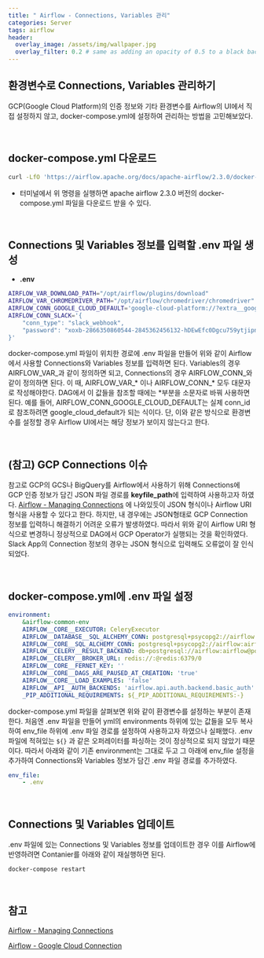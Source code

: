 ```yaml
---
title: " Airflow - Connections, Variables 관리"
categories: Server
tags: airflow
header:
  overlay_image: /assets/img/wallpaper.jpg
  overlay_filter: 0.2 # same as adding an opacity of 0.5 to a black background
---
```


## 환경변수로 Connections, Variables 관리하기

GCP(Google Cloud Platform)의 인증 정보와 기타 환경변수를 Airflow의 UI에서 직접 설정하지 않고, docker-compose.yml에 설정하여 관리하는 방법을 고민해보았다.

<br>

## docker-compose.yml 다운로드

```bash
curl -LfO 'https://airflow.apache.org/docs/apache-airflow/2.3.0/docker-compose.yaml'
```

- 터미널에서 위 명령을 실행하면 apache airflow 2.3.0 버전의 docker-compose.yml 파일을 다운로드 받을 수 있다.

<br>

## Connections 및 Variables 정보를 입력할 .env 파일 생성

- **.env**

```bash
AIRFLOW_VAR_DOWNLOAD_PATH="/opt/airflow/plugins/download"
AIRFLOW_VAR_CHROMEDRIVER_PATH="/opt/airflow/chromedriver/chromedriver"
AIRFLOW_CONN_GOOGLE_CLOUD_DEFAULT='google-cloud-platform://?extra__google_cloud_platform__key_path=/opt/airflow/dags/config/gcp.json&extra__google_cloud_platform__num_retries=5'
AIRFLOW_CONN_SLACK='{
    "conn_type": "slack_webhook",
    "password": "xoxb-2866350860544-2845362456132-hDEwEfc0Dgcu759ytjipnjwV"
}'
```

docker-compose.yml 파일이 위치한 경로에 .env 파일을 만들어 위와 같이 Airflow에서 사용할 Connections와 Variables 정보를 입력하면 된다. Variables의 경우 AIRFLOW_VAR_<Variable Name>과 같이 정의하면 되고, Connections의 경우 AIRFLOW_CONN_<Connection ID>와 같이 정의하면 된다. 이 때, AIRFLOW_VAR_* 이나 AIRFLOW_CONN_* 모두 대문자로 작성해야한다. DAG에서 이 값들을 참조할 때에는 *부분을 소문자로 바꿔 사용하면 된다. 예를 들어, AIRFLOW_CONN_GOOGLE_CLOUD_DEFAULT는 실제 conn_id로 참조하려면 google_cloud_default가 되는 식이다. 단, 이와 같은 방식으로 환경변수를 설정할 경우 Airflow UI에서는 해당 정보가 보이지 않는다고 한다.

<br>

## (참고) GCP Connections 이슈

참고로 GCP의 GCS나 BigQuery를 Airflow에서 사용하기 위해 Connections에 GCP 인증 정보가 담긴 JSON 파일 경로를 **keyfile_path**에 입력하여 사용하고자 하였다.  [Airflow - Managing Connections](https://airflow.apache.org/docs/apache-airflow/stable/howto/connection.html) 에 나와있듯이 JSON 형식이나 Airflow URI 형식을 사용할 수 있다고 한다. 하지만, 내 경우에는 JSON형태로 GCP Connection 정보를 입력하니 해결하기 어려운 오류가 발생하였다. 따라서 위와 같이 Airflow URI 형식으로 변경하니 정상적으로 DAG에서 GCP Operator가 실행되는 것을 확인하였다. Slack App의 Connection 정보의 경우는 JSON 형식으로 입력해도 오류없이 잘 인식되었다.

<br>

## docker-compose.yml에 .env 파일 설정

```yaml
environment:
    &airflow-common-env
    AIRFLOW__CORE__EXECUTOR: CeleryExecutor
    AIRFLOW__DATABASE__SQL_ALCHEMY_CONN: postgresql+psycopg2://airflow:airflow@postgres/airflow
    AIRFLOW__CORE__SQL_ALCHEMY_CONN: postgresql+psycopg2://airflow:airflow@postgres/airflow
    AIRFLOW__CELERY__RESULT_BACKEND: db+postgresql://airflow:airflow@postgres/airflow
    AIRFLOW__CELERY__BROKER_URL: redis://:@redis:6379/0
    AIRFLOW__CORE__FERNET_KEY: ''
    AIRFLOW__CORE__DAGS_ARE_PAUSED_AT_CREATION: 'true'
    AIRFLOW__CORE__LOAD_EXAMPLES: 'false'
    AIRFLOW__API__AUTH_BACKENDS: 'airflow.api.auth.backend.basic_auth'
    _PIP_ADDITIONAL_REQUIREMENTS: ${_PIP_ADDITIONAL_REQUIREMENTS:-}
```

docker-compose.yml 파일을 살펴보면 위와 같이 환경변수를 설정하는 부분이 존재한다. 처음엔 .env 파일을 만들어 yml의 environments 하위에 있는 값들을 모두 복사하여 env_file 하위에 .env 파일 경로를 설정하여 사용하고자 하였으나 실패했다. .env 파일에 적혀있는 `${}` 과 같은 오퍼레이터를 파싱하는 것이 정상적으로 되지 않았기 때문이다. 따라서 아래와 같이 기존 environment는 그대로 두고 그 아래에 env_file 설정을 추가하여 Connections와 Variables 정보가 담긴 .env 파일 경로를 추가하였다.

```yaml
env_file:
    - .env
```

<br>

## Connections 및 Variables 업데이트

.env 파일에 있는 Connections 및 Variables 정보를 업데이트한 경우 이를 Airflow에 반영하려면 Contanier를 아래와 같이 재실행하면 된다.

```bash
docker-compose restart
```

<br>

## 참고

[Airflow - Managing Connections](https://airflow.apache.org/docs/apache-airflow/stable/howto/connection.html)

[Airflow - Google Cloud Connection](https://airflow.apache.org/docs/apache-airflow-providers-google/stable/connections/gcp.html)
